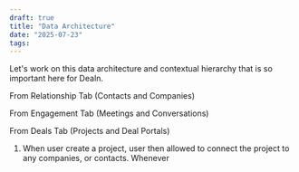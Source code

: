 ```yaml
---
draft: true
title: "Data Architecture"
date: "2025-07-23"
tags: 
---
```

Let's work on this data architecture and contextual hierarchy that is so important here for Dealn.  


From Relationship Tab (Contacts and Companies)



From Engagement Tab (Meetings and Conversations)


From Deals Tab (Projects and Deal Portals)

1. When user create a project, user then allowed to connect the project to any companies, or contacts. Whenever